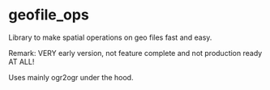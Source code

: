 # geofile_ops
Library to make spatial operations on geo files fast and easy.

Remark: VERY early version, not feature complete and not production ready AT ALL!


Uses mainly ogr2ogr under the hood.
